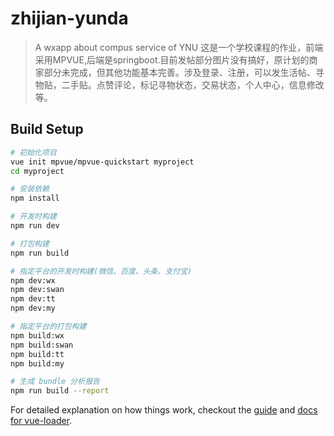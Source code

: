# zhijian-yunda

> A wxapp about compus service of YNU
这是一个学校课程的作业，前端采用MPVUE,后端是springboot.目前发帖部分图片没有搞好，原计划的商家部分未完成，但其他功能基本完善。涉及登录、注册，可以发生活帖、寻物贴，二手贴。点赞评论，标记寻物状态，交易状态，个人中心，信息修改等。

## Build Setup

``` bash
# 初始化项目
vue init mpvue/mpvue-quickstart myproject
cd myproject

# 安装依赖
npm install

# 开发时构建
npm run dev

# 打包构建
npm run build

# 指定平台的开发时构建(微信、百度、头条、支付宝)
npm dev:wx
npm dev:swan
npm dev:tt
npm dev:my

# 指定平台的打包构建
npm build:wx
npm build:swan
npm build:tt
npm build:my

# 生成 bundle 分析报告
npm run build --report
```

For detailed explanation on how things work, checkout the [guide](http://vuejs-templates.github.io/webpack/) and [docs for vue-loader](http://vuejs.github.io/vue-loader).
